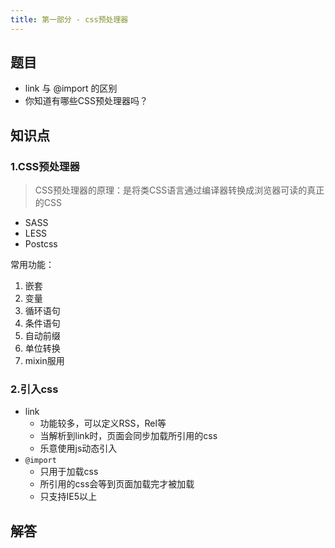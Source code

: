 ```yaml
---
title: 第一部分 - css预处理器
---
```


## 题目

* link 与 @import 的区别
* 你知道有哪些CSS预处理器吗？

## 知识点

### **1.CSS预处理器**

> CSS预处理器的原理：是将类CSS语言通过编译器转换成浏览器可读的真正的CSS

* SASS
* LESS
* Postcss

常用功能：
1. 嵌套
2. 变量
3. 循环语句
4. 条件语句
5. 自动前缀
6. 单位转换
7. mixin服用

### **2.引入css**
* link
  * 功能较多，可以定义RSS，Rel等
  * 当解析到link时，页面会同步加载所引用的css
  * 乐意使用js动态引入
* `@import`
  * 只用于加载css
  * 所引用的css会等到页面加载完才被加载
  * 只支持IE5以上

## 解答